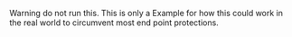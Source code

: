 Warning do not run this.
This is only a Example for how this could work in the real world to circumvent most end point protections.
